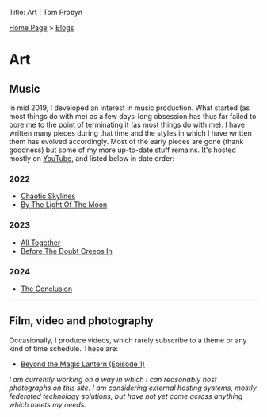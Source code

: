 Title: Art | Tom Probyn

[Home Page](https://tomprobyn.uk) > [Blogs](https://tomprobyn.uk/blogs)

# Art

## Music
In mid 2019, I developed an interest in music production. What started (as most things do with me) as a few days-long obsession has thus far failed to bore me to the point of terminating it (as most things do with me). I have written many pieces during that time and the styles in which I have written them has evolved accordingly. Most of the early pieces are gone (thank goodness) but some of my more up-to-date stuff remains. It's hosted mostly on [YouTube](https://www.youtube.com/@ThomasProbyn/videos), and listed below in date order:

### 2022
 - [Chaotic Skylines](https://www.youtube.com/watch?v=WIj7nt-gjl4)
 - [By The Light Of The Moon](https://www.youtube.com/watch?v=0gFk5T552Vc)

### 2023
 - [All Together](https://www.youtube.com/watch?v=ersNYJW-ilU)
 - [Before The Doubt Creeps In](https://www.youtube.com/watch?v=ajVDtU4dXCI)

### 2024
 - [The Conclusion](https://www.youtube.com/watch?v=IaOaNeWWtYQ)

***

## Film, video and photography

Occasionally, I produce videos, which rarely subscribe to a theme or any kind of time schedule. These are:

- [Beyond the Magic Lantern (Episode 1)](https://www.youtube.com/watch?v=a189SDio5MY)

*I am currently working on a way in which I can reasonably host photographs on this site. I am considering external hosting systems, mostly federated technology solutions, but have not yet come across anything which meets my needs.*
